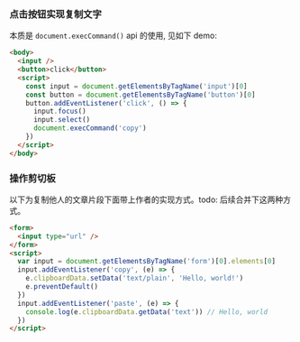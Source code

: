 ### 点击按钮实现复制文字

本质是 `document.execCommand()` api 的使用, 见如下 demo:

```html
<body>
  <input />
  <button>click</button>
  <script>
    const input = document.getElementsByTagName('input')[0]
    const button = document.getElementsByTagName('button')[0]
    button.addEventListener('click', () => {
      input.focus()
      input.select()
      document.execCommand('copy')
    })
  </script>
</body>
```

### 操作剪切板

以下为复制他人的文章片段下面带上作者的实现方式。todo: 后续合并下这两种方式。

```html
<form>
  <input type="url" />
</form>
<script>
  var input = document.getElementsByTagName('form')[0].elements[0]
  input.addEventListener('copy', (e) => {
    e.clipboardData.setData('text/plain', 'Hello, world!')
    e.preventDefault()
  })
  input.addEventListener('paste', (e) => {
    console.log(e.clipboardData.getData('text')) // Hello, world
  })
</script>
```